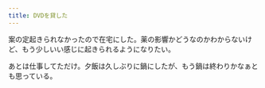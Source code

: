```yaml
---
title: DVDを貸した
---
```


案の定起きられなかったので在宅にした。薬の影響かどうなのかわからないけど、もう少しいい感じに起きられるようになりたい。

あとは仕事してただけ。夕飯は久しぶりに鍋にしたが、もう鍋は終わりかなぁとも思っている。
